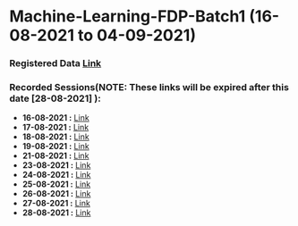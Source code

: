 # Machine-Learning-FDP-Batch1 (16-08-2021 to 04-09-2021)

### Registered Data [Link](https://docs.google.com/spreadsheets/d/1uV5LkfY0pnTwMTbfWwODO_R8xrk21tyE4WHowXRCKKs/edit?usp=sharing)

### Recorded Sessions(NOTE: These links will be expired after this date [28-08-2021] ):
- **16-08-2021 :** [Link](https://transcripts.gotomeeting.com/#/s/c17fafd0a63ef1bd7972154209f43cbe4e01c25007cc333fb4da7241707f5eed)
- **17-08-2021 :** [Link](https://transcripts.gotomeeting.com/#/s/84d04a3661e22c143cfcd8af178cd6b8c74e44350c47f82bcafcaaf9f07443a6)
- **18-08-2021 :** [Link](https://transcripts.gotomeeting.com/#/s/b5f571db9bd39892dbdd2cdb77190bdecd4827502d2d7165242c4a11ebe8670b)
- **19-08-2021 :** [Link](https://transcripts.gotomeeting.com/#/s/40d8b312a7e8929e236753bf532baef1d1f6526b041326daa62381fee28e56c8)
- **21-08-2021 :** [Link](https://transcripts.gotomeeting.com/#/s/02b1bc377e2bf07e588dc7595b6ffa2f39ffc24e86916d9e6449a4731cf4b348)
- **23-08-2021 :** [Link](https://transcripts.gotomeeting.com/#/s/9bfdf0135c48864dc61528a8945d4f85ab0a022ea306fad741611bfb40ae5d47)
- **24-08-2021 :** [Link](https://transcripts.gotomeeting.com/#/s/969c121178a63fe5ff78d227c714a61f4a88e785518818b4bde747f3a2fdb26d)
- **25-08-2021 :** [Link](https://transcripts.gotomeeting.com/#/s/13eeffa32c0123e4a4208c547c386148c91d0a2ce953ef14e4a04521a70cce88)
- **26-08-2021 :** [Link](https://transcripts.gotomeeting.com/#/s/86549aa07af8801c2ab84249549d2dae3e6c310334c1232f79de318cc4f4b2b7)
- **27-08-2021 :** [Link](https://transcripts.gotomeeting.com/#/s/83dc621c98512c367926fa4909815d655363bc682db2b8454068e42db2cec58f)
- **28-08-2021 :** [Link](https://transcripts.gotomeeting.com/#/s/405bf6a0b5089c7c35b5f4833abe9903e0a88453a374f016d969658df8c64bc3)


